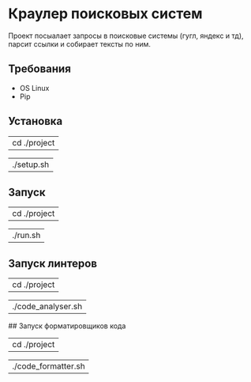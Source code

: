# Краулер поисковых систем
Проект посыалает запросы в поисковые системы (гугл, яндекс и тд), парсит ссылки и собирает тексты по ним.

## Требования
* OS Linux
* Pip

## Установка
<table>
    <tr>
        <td>cd ./project </td>
    </tr>
</table>
 <table>
    <tr>
        <td>./setup.sh </td>
    </tr>
</table>

## Запуск
<table>
    <tr>
        <td>cd ./project </td>
    </tr>
</table>
<table>
    <tr>
        <td>./run.sh </td>
    </tr>
</table>

## Запуск линтеров
<table>
    <tr>
        <td>cd ./project </td>
    </tr>
</table>
 <table>
    <tr>
        <td>./code_analyser.sh</td>
    </tr>
</table>
## Запуск форматировщиков кода
<table>
    <tr>
        <td>cd ./project </td>
    </tr>
</table>
 <table>
    <tr>
        <td>./code_formatter.sh</td>
    </tr>
</table>
